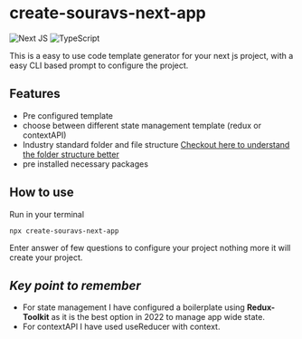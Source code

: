 # create-souravs-next-app

![Next JS](https://img.shields.io/badge/Next-black?style=for-the-badge&logo=next.js&logoColor=white)
![TypeScript](https://img.shields.io/badge/typescript-%23007ACC.svg?style=for-the-badge&logo=typescript&logoColor=white)

This is a easy to use code template generator for your next js project, with a easy CLI based prompt to configure the project.

## Features

- Pre configured template
- choose between different state management template (redux or contextAPI)
- Industry standard folder and file structure [Checkout here to understand the folder structure better](https://medium.com/@layeksourav/the-best-way-to-organize-your-react-project-ed3e951ee8b0)
- pre installed necessary packages

## How to use

Run in your terminal

    npx create-souravs-next-app

Enter answer of few questions to configure your project nothing more it will create your project.

## _Key point to remember_

- For state management I have configured a boilerplate using **Redux-Toolkit** as it is the best option in 2022 to manage app wide state.
- For contextAPI I have used useReducer with context.
